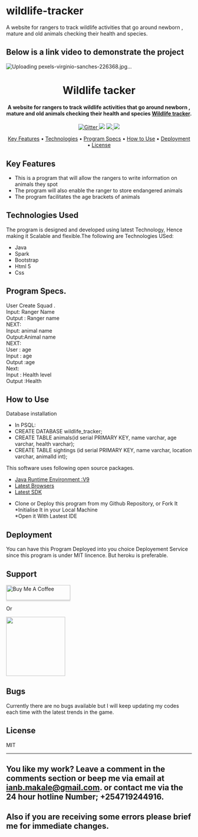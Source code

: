 # wildlife-tracker
A website for rangers to track wildlife activities that go around newborn , mature and old animals checking their health and species.
## Below is a  link video to demonstrate the project

![Uploading pexels-virginio-sanches-226368.jpg…]()

<h1 align="center">
  Wildlife tacker
</h1>

<h4 align="center">A website for rangers to track wildlife activities that go around newborn , mature and old animals checking their health and species <a href="#" target="_blank">Wildlife tracker</a>.</h4>

<p align="center">
  <a href="#">
    <img src="https://badge.fury.io/js/electron-markdownify.svg"
         alt="Gitter">
  </a>
  <a href="#"><img src="https://badges.gitter.im/amitmerchant1990/electron-markdownify.svg"></a>
  <a href="#">
      <img src="https://img.shields.io/badge/SayThanks.io-%E2%98%BC-1EAEDB.svg">
  </a>
  <a href="#">
    <img src="https://img.shields.io/badge/$-donate-ff69b4.svg?maxAge=2592000&amp;style=flat">
  </a>
</p>

<p align="center">
  <a href="#key-features">Key Features</a> •
  <a href="#Technologies Used">Technologies</a> •
  <a href="#Program Specs.">Program Specs</a> •
  <a href="#How to Use">How to Use</a> •
  <a href="#Deployment">Deployment</a> •
  <a href="#license">License</a>
</p>



## Key Features

* This is a program that will allow the rangers to write information on animals they spot<br>
* The program will also enable the ranger to store endangered animals<br>
* The program facilitates the age brackets of animals<br>

## Technologies Used

The program is designed and developed using latest Technology, Hence making it Scalable and flexible.The following are Technologies USed:<br>
* Java<br>
* Spark<br>
* Bootstrap<br>
* Html 5<br>
* Css


## Program Specs.

 User Create Squad .<br>
    Input: Ranger Name<br>
    Output : Ranger name<br>
    NEXT:<br>
    Input: animal name<br>
    Output:Animal name<br>
    NEXT: <br>
    User : age <br>
    Input :  age<br>
    Output :age<br>
    Next:<br>
    Input : Health level<br>
    Output :Health<br>

## How to Use
Database installation
* In PSQL:
* CREATE DATABASE wildlife_tracker;
* CREATE TABLE animals(id serial PRIMARY KEY, name varchar, age varchar, health varchar);
* CREATE TABLE sightings (id serial PRIMARY KEY, name varchar, location varchar, animalId int);

This software uses following open source packages.

- [Java Runtime Environment :V9](#)
- [Latest Browsers](#)
- [Latest SDK](#)<br>
* Clone or Deploy this program from my Github Repository, or Fork It<br>
*Initialise It in your Local Machine<br>
*Open it With Lastest IDE

## Deployment

You can have this Program Deployed into you choice Deployement Service since this program is under MIT lincence. But heroku is preferable.

## Support

<a href="#" target="_blank"><img src="https://www.buymeacoffee.com/assets/img/custom_images/purple_img.png" alt="Buy Me A Coffee" style="height: 41px !important;width: 174px !important;box-shadow: 0px 3px 2px 0px rgba(190, 190, 190, 0.5) !important;-webkit-box-shadow: 0px 3px 2px 0px rgba(190, 190, 190, 0.5) !important;" ></a>

<p>Or</p>

<a href="#">
	<img src="https://c5.patreon.com/external/logo/become_a_patron_button@2x.png" width="160">
</a>

## Bugs
Currently there are no bugs available but I will keep updating my codes each time with the latest trends in the game.

## License

MIT

---


## You like my work? Leave a comment in the comments section or beep me via email at ianb.makale@gmail.com. or contact me via the 24 hour hotline Number; +254719244916.

## Also if you are receiving some errors please brief me for immediate changes.

